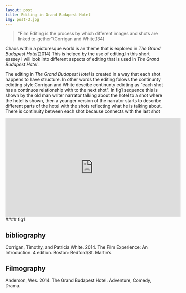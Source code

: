 ```yaml
---
layout: post
title: Editing in Grand Budapest Hotel
img: post-3.jpg
---
```

> "Film Editing is the process by which different images and shots are linked to-gether"(Corrigan and White,134)

Chaos within a picturesque world is an theme that is explored in _The Grand Budapest Hotel_(2014) This is helped by the use of editing.In this short eassey i will look into different aspects of editing that is used in _The Grand Budapest Hotel_.

The editing in _The Grand Budapest Hotel_ is created in a way that each shot happens to have structure. In other words the editing folows the continunty edidting style.Corrigan and White descibe continunty edidting as  "each shot has a continuos relationship with to the next shot". In fig1 sequence this is shown by the old man writer narrator talking about the hotel to a shot where the hotel is shown, then a younger version of the narrator starts to describe different parts of the hotel with the shots reflecting what he is talking about. There is continuity between each shot because connects with the last shot   


<iframe width="560" height="315" src="https://www.youtube.com/embed/2tpSycqoTAI" frameborder="0" allowfullscreen></iframe>
#### fig1


## bibliography
Corrigan, Timothy, and Patricia White. 2014. The Film Experience: An Introduction. 4 edition. Boston: Bedford/St. Martin’s.

## Filmography
Anderson, Wes. 2014. The Grand Budapest Hotel. Adventure, Comedy, Drama.
